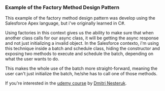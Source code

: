### Example of the Factory Method Design Pattern

This example of the factory method design pattern was develop using the Salesforce Apex language, but i've originally learned in C#.

Using factories in this context gives us the ability to make sure that when another class calls for our async class, it will be getting the async response and not just initializing a invalid object. In the Salesforce contexto, i'm using this technique inside a batch and schedule class, hiding the constructor and exposing two methods to execute and schedule the batch, depending on what the user wants to do.

This makes the whole use of the batch more straight-forward, meaning the user can't just initialize the batch, he/she has to call one of those methods.

If you're interested in the [udemy course](https://www.udemy.com/course/design-patterns-csharp-dotnet) by [Dmitri Nesteruk](https://www.udemy.com/user/dmitrinesteruk/).

